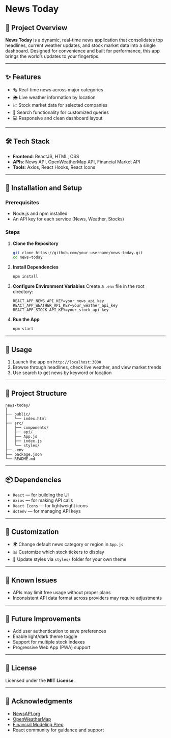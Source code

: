 # **News Today**



## 📰 Project Overview

**News Today** is a dynamic, real-time news application that consolidates top headlines, current weather updates, and stock market data into a single dashboard. Designed for convenience and built for performance, this app brings the world’s updates to your fingertips.

---

## ✨ Features

- 🗞️ Real-time news across major categories
- 🌦️ Live weather information by location
- 📈 Stock market data for selected companies
- 🔎 Search functionality for customized queries
- 💻 Responsive and clean dashboard layout

---

## 🛠️ Tech Stack

- **Frontend**: ReactJS, HTML, CSS  
- **APIs**: News API, OpenWeatherMap API, Financial Market API  
- **Tools**: Axios, React Hooks, React Icons

---

## 🚀 Installation and Setup

### Prerequisites

- Node.js and npm installed
- An API key for each service (News, Weather, Stocks)

### Steps

1. **Clone the Repository**  
   ```bash
   git clone https://github.com/your-username/news-today.git
   cd news-today

2. **Install Dependencies**

   ```bash
   npm install
   ```

3. **Configure Environment Variables**
   Create a `.env` file in the root directory:

   ```
   REACT_APP_NEWS_API_KEY=your_news_api_key
   REACT_APP_WEATHER_API_KEY=your_weather_api_key
   REACT_APP_STOCK_API_KEY=your_stock_api_key
   ```

4. **Run the App**

   ```bash
   npm start
   ```

---

## 📌 Usage

1. Launch the app on `http://localhost:3000`
2. Browse through headlines, check live weather, and view market trends
3. Use search to get news by keyword or location

---

## 📁 Project Structure

```
news-today/
│
├── public/
│   └── index.html
├── src/
│   ├── components/
│   ├── api/
│   ├── App.js
│   ├── index.js
│   └── styles/
├── .env
├── package.json
└── README.md
```

---

## 📦 Dependencies

* `React` — for building the UI
* `Axios` — for making API calls
* `React Icons` — for lightweight icons
* `dotenv` — for managing API keys

---

## 🧩 Customization

* 🌍 Change default news category or region in `App.js`
* 📊 Customize which stock tickers to display
* 🎨 Update styles via `styles/` folder for your own theme

---

## 🐞 Known Issues

* APIs may limit free usage without proper plans
* Inconsistent API data format across providers may require adjustments

---

## 🚧 Future Improvements

* Add user authentication to save preferences
* Enable light/dark theme toggle
* Support for multiple stock indexes
* Progressive Web App (PWA) support

---

## 📄 License

Licensed under the **MIT License**.

---

## 🙌 Acknowledgments

* [NewsAPI.org](https://newsapi.org/)
* [OpenWeatherMap](https://openweathermap.org/)
* [Financial Modeling Prep](https://financialmodelingprep.com/)
* React community for guidance and support
